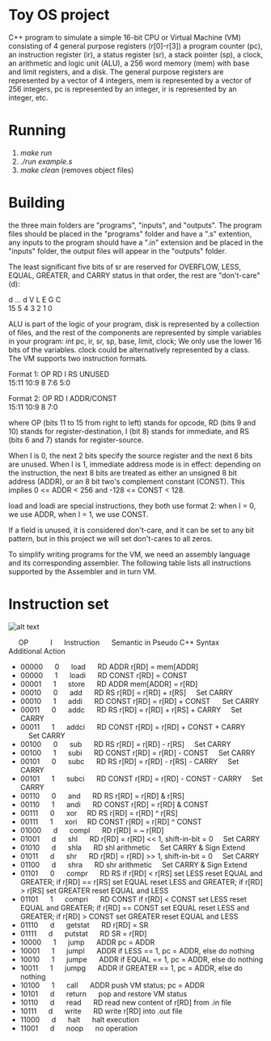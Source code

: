 # Toy OS project
C++ program to simulate a simple 16-bit CPU or Virtual Machine (VM) consisting of 4 general purpose registers (r[0]-r[3]) a program counter (pc), an instruction register (ir), a status register (sr), a stack pointer (sp), a clock, an arithmetic and logic unit (ALU), a 256 word memory (mem) with base and limit registers, and a disk. 
The general purpose registers are represented by a vector of 4 integers, mem is represented by a vector of 256 integers, pc is represented by an integer, ir is represented by an integer, etc.
# Running 
1. *make run*
2. *./run example.s*
3. *make clean* (removes object files)

# Building
the three main folders are "programs", "inputs", and "outputs". The program files should be placed in the "programs" folder and have a ".s" extention, any inputs to the program should have a ".in" extension and be placed in the "inputs" folder, the output files will appear in the "outputs" folder. 


The least significant five bits of sr are reserved for OVERFLOW, LESS, EQUAL, GREATER, and CARRY status in that order, the rest are "don't-care" (d): 

  d  	          ...          	  d  	  V  	  L  	  E  	  G  	  C  
15		  5	  4	  3	  2	  1	  0

ALU is part of the logic of your program, disk is represented by a collection of files, and the rest of the components are represented by simple variables in your program:
	int pc, ir, sr, sp, base, limit, clock;
We only use the lower 16 bits of the variables. clock could be alternatively represented by a class.
The VM supports two instruction formats. 

Format 1:
      OP      	RD	I	RS	      UNUSED        
      15:11      	10:9	8	7:6	          5:0      

Format 2:
      OP      	RD	I	      ADDR/CONST      
      15:11      	10:9	8	              7:0      

where OP (bits 11 to 15 from right to left) stands for opcode, 
RD (bits 9 and 10) stands for register-destination, 
I (bit 8) stands for immediate, 
and RS (bits 6 and 7) stands for register-source. 

When I is 0, the next 2 bits specify the source register and the next 6 bits are unused. 
When I is 1, immediate address mode is in effect: depending on the instruction, the next 8 bits are treated as either an unsigned 8 bit address (ADDR), or an 8 bit two's complement constant (CONST). This implies 0 <= ADDR < 256 and -128 <= CONST < 128. 

load and loadi are special instructions, they both use format 2: when I = 0, we use ADDR, when I = 1, we use CONST. 

If a field is unused, it is considered don't-care, and it can be set to any bit pattern, but in this project we will set don't-cares to all zeros. 

To simplify writing programs for the VM, we need an assembly language and its corresponding assembler. The following table lists all instructions supported by the Assembler and in turn VM. 



# Instruction set 
![alt text](https://github.com/Ivan-Rdrgz/OS/instruction_sheet.png)

 &nbsp;&nbsp;&nbsp;&nbsp; OP &nbsp;&nbsp;&nbsp;&nbsp; &nbsp;&nbsp;&nbsp;&nbsp;	I &nbsp;&nbsp;&nbsp;&nbsp;	Instruction &nbsp;&nbsp;&nbsp;&nbsp; 	Semantic in Pseudo C++ Syntax  &nbsp;&nbsp;&nbsp;&nbsp; &nbsp;&nbsp;&nbsp;&nbsp; 	Additional Action
* 00000 &nbsp;&nbsp;&nbsp;&nbsp;	0 &nbsp;&nbsp;&nbsp;&nbsp;	load  &nbsp;&nbsp;&nbsp;&nbsp; RD ADDR 	r[RD] = mem[ADDR]
* 00000 &nbsp;&nbsp;&nbsp;&nbsp;	1 &nbsp;&nbsp;&nbsp;&nbsp;	loadi &nbsp;&nbsp;&nbsp;&nbsp; RD CONST	r[RD] = CONST
* 00001 &nbsp;&nbsp;&nbsp;&nbsp;	1 &nbsp;&nbsp;&nbsp;&nbsp;	store &nbsp;&nbsp;&nbsp;&nbsp; RD ADDR	mem[ADDR] = r[RD]
* 00010 &nbsp;&nbsp;&nbsp;&nbsp;	0 &nbsp;&nbsp;&nbsp;&nbsp;	add &nbsp;&nbsp;&nbsp;&nbsp; RD RS	r[RD] = r[RD] + r[RS]	 &nbsp;&nbsp;&nbsp;&nbsp;Set CARRY
* 00010 &nbsp;&nbsp;&nbsp;&nbsp;	1 &nbsp;&nbsp;&nbsp;&nbsp; 	addi &nbsp;&nbsp;&nbsp;&nbsp; RD CONST	r[RD] = r[RD] + CONST &nbsp;&nbsp;&nbsp;&nbsp;	Set CARRY
* 00011 &nbsp;&nbsp;&nbsp;&nbsp;	0 &nbsp;&nbsp;&nbsp;&nbsp;	addc &nbsp;&nbsp;&nbsp;&nbsp; RD RS	r[RD] = r[RD] + r[RS] + CARRY	 &nbsp;&nbsp;&nbsp;&nbsp;Set CARRY
* 00011 &nbsp;&nbsp;&nbsp;&nbsp;	1 &nbsp;&nbsp;&nbsp;&nbsp;	addci &nbsp;&nbsp;&nbsp;&nbsp; RD CONST	r[RD] = r[RD] + CONST + CARRY	 &nbsp;&nbsp;&nbsp;&nbsp;Set CARRY
* 00100 &nbsp;&nbsp;&nbsp;&nbsp;	0 &nbsp;&nbsp;&nbsp;&nbsp;	sub &nbsp;&nbsp;&nbsp;&nbsp; RD RS	r[RD] = r[RD] - r[RS]	 &nbsp;&nbsp;&nbsp;&nbsp;Set CARRY
* 00100 &nbsp;&nbsp;&nbsp;&nbsp;	1 &nbsp;&nbsp;&nbsp;&nbsp;	subi &nbsp;&nbsp;&nbsp;&nbsp; RD CONST	r[RD] = r[RD] - CONST	 &nbsp;&nbsp;&nbsp;&nbsp;Set CARRY
* 00101 &nbsp;&nbsp;&nbsp;&nbsp;	0 &nbsp;&nbsp;&nbsp;&nbsp;	subc &nbsp;&nbsp;&nbsp;&nbsp; RD RS	r[RD] = r[RD] - r[RS] - CARRY	 &nbsp;&nbsp;&nbsp;&nbsp;Set CARRY
* 00101 &nbsp;&nbsp;&nbsp;&nbsp;	1 &nbsp;&nbsp;&nbsp;&nbsp;	subci &nbsp;&nbsp;&nbsp;&nbsp; RD CONST	r[RD] = r[RD] - CONST - CARRY	 &nbsp;&nbsp;&nbsp;&nbsp;Set CARRY
* 00110 &nbsp;&nbsp;&nbsp;&nbsp;	0 &nbsp;&nbsp;&nbsp;&nbsp;	and &nbsp;&nbsp;&nbsp;&nbsp; RD RS	r[RD] = r[RD] & r[RS]
* 00110 &nbsp;&nbsp;&nbsp;&nbsp;	1 &nbsp;&nbsp;&nbsp;&nbsp;	andi &nbsp;&nbsp;&nbsp;&nbsp; RD CONST	r[RD] = r[RD] & CONST
* 00111 &nbsp;&nbsp;&nbsp;&nbsp;	0 &nbsp;&nbsp;&nbsp;&nbsp;	xor  &nbsp;&nbsp;&nbsp;&nbsp;RD RS	r[RD] = r[RD] ^ r[RS]
* 00111 &nbsp;&nbsp;&nbsp;&nbsp;	1 &nbsp;&nbsp;&nbsp;&nbsp;	xori  &nbsp;&nbsp;&nbsp;&nbsp;RD CONST	r[RD] = r[RD] ^ CONST
* 01000 &nbsp;&nbsp;&nbsp;&nbsp;	d &nbsp;&nbsp;&nbsp;&nbsp;	compl &nbsp;&nbsp;&nbsp;&nbsp; RD	r[RD] = ~ r[RD]
* 01001 &nbsp;&nbsp;&nbsp;&nbsp;	d &nbsp;&nbsp;&nbsp;&nbsp;	shl &nbsp;&nbsp;&nbsp;&nbsp; RD	r[RD] = r[RD] << 1, shift-in-bit = 0	 &nbsp;&nbsp;&nbsp;&nbsp;Set CARRY
* 01010 &nbsp;&nbsp;&nbsp;&nbsp;	d &nbsp;&nbsp;&nbsp;&nbsp;	shla &nbsp;&nbsp;&nbsp;&nbsp; RD	shl arithmetic	 &nbsp;&nbsp;&nbsp;&nbsp;Set CARRY & Sign Extend
* 01011 &nbsp;&nbsp;&nbsp;&nbsp;	d &nbsp;&nbsp;&nbsp;&nbsp;	shr &nbsp;&nbsp;&nbsp;&nbsp; RD	r[RD] = r[RD] >> 1, shift-in-bit = 0	 &nbsp;&nbsp;&nbsp;&nbsp;Set CARRY
* 01100 &nbsp;&nbsp;&nbsp;&nbsp;	d &nbsp;&nbsp;&nbsp;&nbsp;	shra &nbsp;&nbsp;&nbsp;&nbsp; RD	shr arithmetic	 &nbsp;&nbsp;&nbsp;&nbsp;Set CARRY & Sign Extend
* 01101 &nbsp;&nbsp;&nbsp;&nbsp;	0 &nbsp;&nbsp;&nbsp;&nbsp;	compr &nbsp;&nbsp;&nbsp;&nbsp; RD RS	if r[RD] < r[RS] set LESS reset EQUAL and GREATER; if r[RD] == r[RS] set EQUAL reset LESS and GREATER; if 			r[RD] > r[RS] set GREATER reset EQUAL and LESS
* 01101 &nbsp;&nbsp;&nbsp;&nbsp;	1 &nbsp;&nbsp;&nbsp;&nbsp;	compri &nbsp;&nbsp;&nbsp;&nbsp; RD CONST if r[RD] < CONST set LESS reset EQUAL and GREATER; if r[RD] == CONST set EQUAL reset LESS and GREATER; if 			r[RD] > CONST set GREATER reset EQUAL and LESS
* 01110 &nbsp;&nbsp;&nbsp;&nbsp;	d &nbsp;&nbsp;&nbsp;&nbsp;	getstat &nbsp;&nbsp;&nbsp;&nbsp; RD	r[RD] = SR
* 01111 &nbsp;&nbsp;&nbsp;&nbsp;	d &nbsp;&nbsp;&nbsp;&nbsp;	putstat &nbsp;&nbsp;&nbsp;&nbsp; RD	SR = r[RD]
* 10000 &nbsp;&nbsp;&nbsp;&nbsp;	1 &nbsp;&nbsp;&nbsp;&nbsp;	jump &nbsp;&nbsp;&nbsp;&nbsp; ADDR	pc = ADDR
* 10001 &nbsp;&nbsp;&nbsp;&nbsp;	1 &nbsp;&nbsp;&nbsp;&nbsp;	jumpl &nbsp;&nbsp;&nbsp;&nbsp; ADDR	if LESS == 1, pc = ADDR, else do nothing
* 10010 &nbsp;&nbsp;&nbsp;&nbsp;	1 &nbsp;&nbsp;&nbsp;&nbsp;	jumpe &nbsp;&nbsp;&nbsp;&nbsp; ADDR	if EQUAL == 1, pc = ADDR, else do nothing
* 10011 &nbsp;&nbsp;&nbsp;&nbsp;	1 &nbsp;&nbsp;&nbsp;&nbsp;	jumpg &nbsp;&nbsp;&nbsp;&nbsp; ADDR	if GREATER == 1, pc = ADDR, else do nothing
* 10100 &nbsp;&nbsp;&nbsp;&nbsp;	1 &nbsp;&nbsp;&nbsp;&nbsp;	call &nbsp;&nbsp;&nbsp;&nbsp; ADDR	push VM status; pc = ADDR
* 10101 &nbsp;&nbsp;&nbsp;&nbsp;	d &nbsp;&nbsp;&nbsp;&nbsp;	return &nbsp;&nbsp;&nbsp;&nbsp;	pop and restore VM status
* 10110 &nbsp;&nbsp;&nbsp;&nbsp;	d &nbsp;&nbsp;&nbsp;&nbsp;	read &nbsp;&nbsp;&nbsp;&nbsp; RD	read new content of r[RD] from .in file
* 10111 &nbsp;&nbsp;&nbsp;&nbsp;	d &nbsp;&nbsp;&nbsp;&nbsp;	write &nbsp;&nbsp;&nbsp;&nbsp; RD	write r[RD] into .out file
* 11000 &nbsp;&nbsp;&nbsp;&nbsp;	d &nbsp;&nbsp;&nbsp;&nbsp;	halt &nbsp;&nbsp;&nbsp;&nbsp;	halt execution
* 11001 &nbsp;&nbsp;&nbsp;&nbsp;	d &nbsp;&nbsp;&nbsp;&nbsp;	noop &nbsp;&nbsp;&nbsp;&nbsp;	no operation 
